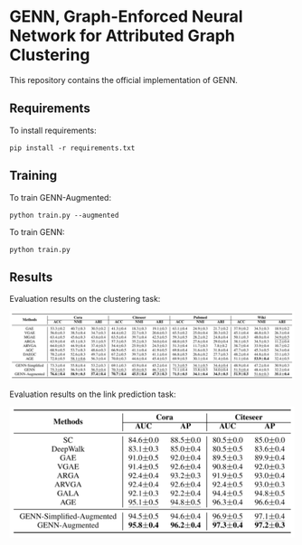 # GENN, Graph-Enforced Neural Network for Attributed Graph Clustering

This repository contains the official implementation of GENN. 


## Requirements

To install requirements:

```setup
pip install -r requirements.txt
```


## Training

To train GENN-Augmented:

```
python train.py --augmented
```

To train GENN:

```
python train.py
```



## Results

  Evaluation results on the clustering task:

<img src="./cluster_performance.png" style="zoom:80%;" />

Evaluation results on the link prediction task:

<img src="./link_performance.png" style="zoom:80%;" />